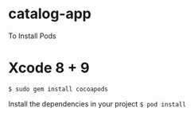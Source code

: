 # catalog-app

To Install Pods
# Xcode 8 + 9
`$ sudo gem install cocoapods`

Install the dependencies in your project
`$ pod install`
